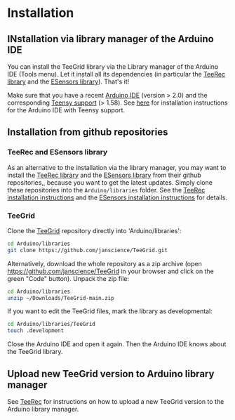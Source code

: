 # Installation

## INstallation via library manager of the Arduino IDE

You can install the TeeGrid library via the Library manager of the
Arduino IDE (Tools menu). Let it install all its dependencies (in
particular the [TeeRec library](https://github.com/janscience/TeeRec)
and the [ESensors
library](https://github.com/janscience/ESensors)). That's it!

Make sure that you have a recent [Arduino
IDE](https://www.arduino.cc/en/software) (version > 2.0) and the
corresponding [Teensy
support](https://www.pjrc.com/arduino-ide-2-0-0-teensy-support/) (> 1.58).
See [here](https://github.com/janscience/TeeRec/blob/main/docs/install.md)
for installation instructions for the Arduino IDE with Teensy support.


## Installation from github repositories

### TeeRec and ESensors library

As an alternative to the installation via the library manager, you may
want to install the [TeeRec
library](https://github.com/janscience/TeeRec) and the [ESensors
library](https://github.com/janscience/ESensors) from their github
repositories,, because you want to get the latest updates. Simply clone these repositories into the `Arduino/libraries` folder. See the
[TeeRec installation
instructions](https://github.com/janscience/TeeRec/blob/main/docs/install.md)
and the [ESensors installation
instructions](https://github.com/janscience/ESensors/blob/main/docs/install.md)
for details.


### TeeGrid

Clone the [TeeGrid](https://github.com/janscience/TeeGrid) repository
directly into 'Arduino/libraries':
```sh
cd Arduino/libraries
git clone https://github.com/janscience/TeeGrid.git
```

Alternatively, download the whole repository as a zip archive (open
https://github.com/janscience/TeeGrid in your browser and click on the
green "Code" button). Unpack the zip file:
```sh
cd Arduino/libraries
unzip ~/Downloads/TeeGrid-main.zip
```

If you want to edit the TeeGrid files, mark the library as developmental:
```sh
cd Arduino/libraries/TeeGrid
touch .development
```

Close the Arduino IDE and open it again. Then the Arduino IDE knows
about the TeeGrid library.


## Upload new TeeGrid version to Arduino library manager

See
[TeeRec](https://github.com/janscience/TeeRec/blob/main/docs/install.md#arduino-ide-and-teensyduino)
for instructions on how to upload a new TeeGrid version to the Arduino
library manager.

